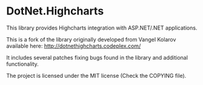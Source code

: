 DotNet.Highcharts
=================

This library provides Highcharts integration with ASP.NET/.NET applications.

This is a fork of the library originally developed from Vangel Kolarov available here: http://dotnethighcharts.codeplex.com/

It includes several patches fixing bugs found in the library and additional functionality.

The project is licensed under the MIT license (Check the COPYING file).
